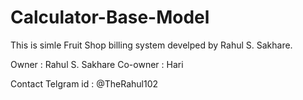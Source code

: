 # Calculator-Base-Model

This is simle Fruit Shop billing system develped by Rahul S. Sakhare.

Owner : Rahul S. Sakhare Co-owner : Hari

Contact Telgram id : @TheRahul102
